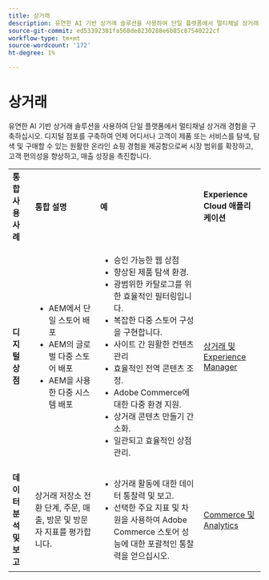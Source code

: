 ```yaml
---
title: 상거래
description: 유연한 AI 기반 상거래 솔루션을 사용하여 단일 플랫폼에서 멀티채널 상거래 경험을 구축하십시오.
source-git-commit: ed53392381fa568de8230288e6b85c87540222cf
workflow-type: tm+mt
source-wordcount: '172'
ht-degree: 1%

---
```



# 상거래

유연한 AI 기반 상거래 솔루션을 사용하여 단일 플랫폼에서 멀티채널 상거래 경험을 구축하십시오. 디지털 점포를 구축하여 언제 어디서나 고객이 제품 또는 서비스를 탐색, 탐색 및 구매할 수 있는 원활한 온라인 쇼핑 경험을 제공함으로써 시장 범위를 확장하고, 고객 편의성을 향상하고, 매출 성장을 촉진합니다.

<table>

<!--  ROW 1  -->
<tr>
  <td><strong>통합 사용 사례</strong></td>
  <td><strong>통합 설명</strong></td>
  <td><strong>예</strong></td>
  <td><strong>Experience Cloud 애플리케이션</strong></td>
 </tr>

<tr>
   <td><strong>디지털 상점</strong></td>
   <td><ul>
          <li>AEM에서 단일 스토어 배포
          <li>AEM의 글로벌 다중 스토어 배포</li>
          <li>AEM을 사용한 다중 시스템 배포</li>
        </ul>
  </td>
   <td>
    <ul>
          <li>승인 가능한 웹 상점</li>
          <li>향상된 제품 탐색 환경.</li>
          <li>광범위한 카탈로그를 위한 효율적인 필터링입니다.</li>
          <li>복잡한 다중 스토어 구성을 구현합니다.</li>
          <li>사이트 간 원활한 컨텐츠 관리</li>
          <li>효율적인 전역 콘텐츠 조정.</li>
          <li>Adobe Commerce에 대한 다중 환경 지원.</li>
          <li>상거래 콘텐츠 만들기 간소화.</li>
          <li>일관되고 효율적인 상점 관리.</li>
      </ul>
    </td>
   <td><a href="/help/integrations/integrations-between-applications/experience-manager/experience-manager-commerce.md">상거래 및 Experience Manager</a></td>
 </tr> 
 <tr>
   <td><strong>데이터 분석 및 보고<strong></td>
   <td>상거래 저장소 전환 단계, 주문, 매출, 방문 및 방문자 지표를 평가합니다.</td>
   <td><ul><li>상거래 활동에 대한 데이터 통찰력 및 보고.</li><li>선택한 주요 지표 및 차원을 사용하여 Adobe Commerce 스토어 성능에 대한 포괄적인 통찰력을 얻으십시오.</li></ul></td>
   <td><a href="/help/integrations/integrations-between-applications/commerce/commerce-analytics.md">Commerce 및 Analytics</a></td>
 </tr>
 </table>
